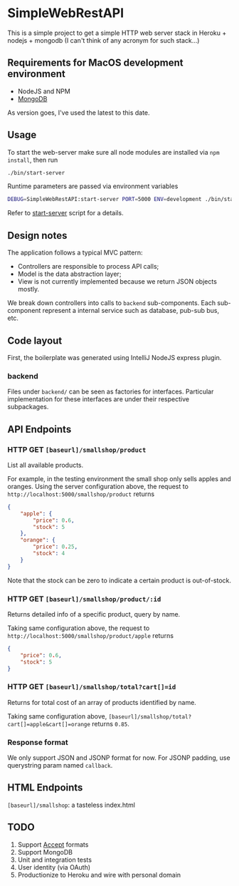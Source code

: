 # SimpleWebRestAPI
This is a simple project to get a simple HTTP web server stack in Heroku + nodejs + mongodb (I can't think of any acronym for such stack...)

Requirements for MacOS development environment
----------------------------------------------

- NodeJS and NPM
- [MongoDB](http://docs.mongodb.org/manual/tutorial/install-mongodb-on-os-x/)

As version goes, I've used the latest to this date.

Usage
-----
To start the web-server make sure all node modules are installed via `npm install`, then run

```bash
./bin/start-server
```

Runtime parameters are passed via environment variables

```bash
DEBUG=SimpleWebRestAPI:start-server PORT=5000 ENV=development ./bin/start-server
```

Refer to [start-server](https://github.com/hugosato/SimpleWebRestAPI/blob/master/bin/start-server) script for a details.

Design notes
------------
The application follows a typical MVC pattern:
- Controllers are responsible to process API calls;
- Model is the data abstraction layer;
- View is not currently implemented because we return JSON objects mostly.

We break down controllers into calls to `backend` sub-components. 
Each sub-component represent a internal service such as database, pub-sub bus, etc.

Code layout
-----------

First, the boilerplate was generated using IntelliJ NodeJS express plugin. 

### backend
Files under `backend/` can be seen as factories for interfaces. Particular implementation for these interfaces are under their respective subpackages.

API Endpoints
-------------

### HTTP GET `[baseurl]/smallshop/product` 

List all available products. 

For example, in the testing environment the small shop only sells apples and oranges. 
Using the server configuration above, the request to `http://localhost:5000/smallshop/product` returns

```json
{
    "apple": {
        "price": 0.6,
        "stock": 5
    },
    "orange": {
        "price": 0.25,
        "stock": 4
    }
}
```

Note that the stock can be zero to indicate a certain product is out-of-stock.

### HTTP GET `[baseurl]/smallshop/product/:id`

Returns detailed info of a specific product, query by name. 
 
Taking same configuration above, the request to `http://localhost:5000/smallshop/product/apple` returns
```json
{
    "price": 0.6,
    "stock": 5
}
```

### HTTP GET `[baseurl]/smallshop/total?cart[]=id`
 
Returns for total cost of an array of products identified by name.
 
Taking same configuration above, `[baseurl]/smallshop/total?cart[]=apple&cart[]=orange` returns `0.85`.

### Response format

We only support JSON and JSONP format for now. For JSONP padding, use querystring param named `callback`.

HTML Endpoints
--------------

`[baseurl]/smallshop`: a tasteless index.html

TODO
----

1. Support [Accept](https://github.com/jshttp/accepts) formats
2. Support MongoDB
3. Unit and integration tests
4. User identity (via OAuth)
5. Productionize to Heroku and wire with personal domain

